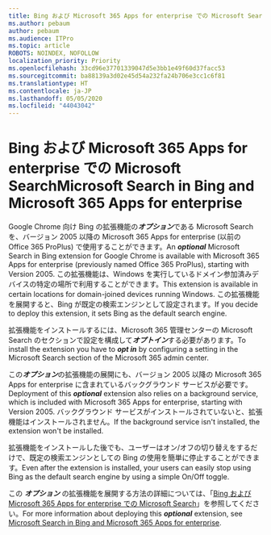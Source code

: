 ```yaml
---
title: Bing および Microsoft 365 Apps for enterprise での Microsoft Search
ms.author: pebaum
author: pebaum
ms.audience: ITPro
ms.topic: article
ROBOTS: NOINDEX, NOFOLLOW
localization_priority: Priority
ms.openlocfilehash: 33cd96e37701339047d5e3bb1e49f60d37facc53
ms.sourcegitcommit: ba88139a3d02e45d54a232fa24b706e3cc1c6f81
ms.translationtype: HT
ms.contentlocale: ja-JP
ms.lasthandoff: 05/05/2020
ms.locfileid: "44043042"
---
```

# <a name="microsoft-search-in-bing-and-microsoft-365-apps-for-enterprise"></a><span data-ttu-id="adbf4-102">Bing および Microsoft 365 Apps for enterprise での Microsoft Search</span><span class="sxs-lookup"><span data-stu-id="adbf4-102">Microsoft Search in Bing and Microsoft 365 Apps for enterprise</span></span>

<span data-ttu-id="adbf4-103">Google Chrome 向け Bing の拡張機能の***オプション***である Microsoft Search を、バージョン 2005 以降の Microsoft 365 Apps for enterprise (以前の Office 365 ProPlus) で使用することができます。</span><span class="sxs-lookup"><span data-stu-id="adbf4-103">An ***optional*** Microsoft Search in Bing extension for Google Chrome is available with Microsoft 365 Apps for enterprise (previously named Office 365 ProPlus), starting with Version 2005.</span></span> <span data-ttu-id="adbf4-104">この拡張機能は、Windows を実行しているドメイン参加済みデバイスの特定の場所で利用することができます。</span><span class="sxs-lookup"><span data-stu-id="adbf4-104">This extension is available in certain locations for domain-joined devices running Windows.</span></span> <span data-ttu-id="adbf4-105">この拡張機能を展開すると、Bing が既定の検索エンジンとして設定されます。</span><span class="sxs-lookup"><span data-stu-id="adbf4-105">If you decide to deploy this extension, it sets Bing as the default search engine.</span></span>

<span data-ttu-id="adbf4-106">拡張機能をインストールするには、Microsoft 365 管理センターの Microsoft Search のセクションで設定を構成して***オプトイン***する必要があります。</span><span class="sxs-lookup"><span data-stu-id="adbf4-106">To install the extension you have to ***opt in*** by configuring a setting in the Microsoft Search section of the Microsoft 365 admin center.</span></span>

<span data-ttu-id="adbf4-107">この***オプション***の拡張機能の展開にも、バージョン 2005 以降の Microsoft 365 Apps for enterprise に含まれているバックグラウンド サービスが必要です。</span><span class="sxs-lookup"><span data-stu-id="adbf4-107">Deployment of this ***optional*** extension also relies on a background service, which is included with Microsoft 365 Apps for enterprise, starting with Version 2005.</span></span> <span data-ttu-id="adbf4-108">バックグラウンド サービスがインストールされていないと、拡張機能はインストールされません。</span><span class="sxs-lookup"><span data-stu-id="adbf4-108">If the background service isn't installed, the extension won't be installed.</span></span>

<span data-ttu-id="adbf4-109">拡張機能をインストールした後でも、ユーザーはオン/オフの切り替えをするだけで、既定の検索エンジンとしての Bing の使用を簡単に停止することができます。</span><span class="sxs-lookup"><span data-stu-id="adbf4-109">Even after the extension is installed, your users can easily stop using Bing as the default search engine by using a simple On/Off toggle.</span></span>

<span data-ttu-id="adbf4-110">この ***オプション*** の拡張機能を展開する方法の詳細については、「[Bing および Microsoft 365 Apps for enterprise での Microsoft Search](https://docs.microsoft.com/deployoffice/microsoft-search-bing)」を参照してください。</span><span class="sxs-lookup"><span data-stu-id="adbf4-110">For more information about deploying this ***optional*** extension, see [Microsoft Search in Bing and Microsoft 365 Apps for enterprise](https://docs.microsoft.com/deployoffice/microsoft-search-bing).</span></span>